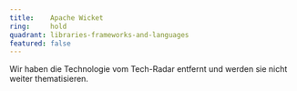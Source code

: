 ```yaml
---
title:    Apache Wicket  
ring:     hold  
quadrant: libraries-frameworks-and-languages
featured: false
---
```


Wir haben die Technologie vom Tech-Radar entfernt und werden sie nicht weiter thematisieren.
